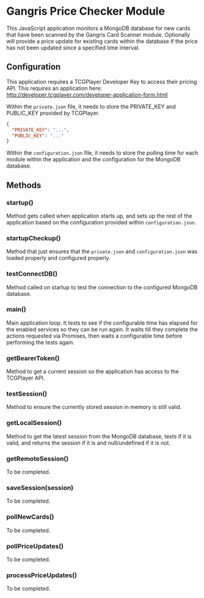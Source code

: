 # Gangris Price Checker Module
This JavaScript application monitors a MongoDB database for new cards that have been scanned by the Gangris Card Scanner module. Optionally will provide a price update for existing cards within the database if the price has not been updated since a specified time interval.

## Configuration
This application requires a TCGPlayer Developer Key to access their pricing API. This requires an application here: http://developer.tcgplayer.com/developer-application-form.html

Within the `private.json` file, it needs to store the PRIVATE_KEY and PUBLIC_KEY provided by TCGPlayer.

```json
{
  "PRIVATE_KEY": "...",
  "PUBLIC_KEY": "..."
}
```

Within the `configuration.json` file, it needs to store the polling time for each module within the application and the configuration for the MongoDB database.

## Methods

### startup()
Method gets called when application starts up, and sets up the rest of the application based on the configuration provided within `configuration.json`.

### startupCheckup()
Method that just ensures that the `private.json` and `configuration.json` was loaded properly and configured properly.

### testConnectDB()
Method called on startup to test the connection to the configured MongoDB database.

### main()
Main application loop. It tests to see if the configurable time has elapsed for the enabled services so they can be run again. It waits till they complete the actions requested via Promises, then waits a configurable time before performing the tests again.

### getBearerToken()
Method to get a current session so the application has access to the TCGPlayer API.

### testSession()
Method to ensure the currently stored session in memory is still valid.

### getLocalSession()
Method to get the latest session from the MongoDB database, tests if it is valid, and returns the session if it is and null/undefined if it is not.

### getRemoteSession()
To be completed.

### saveSession(session)
To be completed.

### pollNewCards()
To be completed.

### pollPriceUpdates()
To be completed.

### processPriceUpdates()
To be completed.
